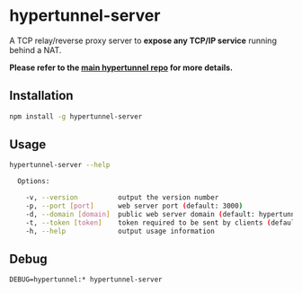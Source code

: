 # hypertunnel-server

A TCP relay/reverse proxy server to **expose any TCP/IP service** running behind a NAT.

**Please refer to the [main hypertunnel repo](/) for more details.**

## Installation
```bash
npm install -g hypertunnel-server
```

## Usage
```bash
hypertunnel-server --help

  Options:

    -v, --version          output the version number
    -p, --port [port]      web server port (default: 3000)
    -d, --domain [domain]  public web server domain (default: hypertunnel.lvh.me)
    -t, --token [token]    token required to be sent by clients (default: free-server-please-be-nice)
    -h, --help             output usage information
```

## Debug
```
DEBUG=hypertunnel:* hypertunnel-server
```
